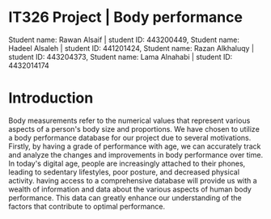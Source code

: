 # IT326 Project | Body performance

 Student name: Rawan Alsaif | student ID: 443200449,
 Student name: Hadeel Alsaleh | student ID: 441201424,
 Student name: Razan Alkhaluqy | student ID: 443204373,
 Student name: Lama Alnahabi | student ID: 4432014174
 
# Introduction 

Body measurements refer to the numerical values that represent various aspects of a person's body size and proportions. We have chosen to utilize a body performance database for our project due to several motivations. Firstly, by having a grade of performance with age, we can accurately track and analyze the changes and improvements in body performance over time. In today's digital age, people are increasingly attached to their phones, leading to sedentary lifestyles, poor posture, and decreased physical activity. having access to a comprehensive database will provide us with a wealth of information and data about the various aspects of human body performance. This data can greatly enhance our understanding of the factors that contribute to optimal performance.
